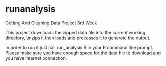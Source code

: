# runanalysis
Getting And Cleaning Data Project 3rd Week 

This project downloads the zipped data file into the current working directory, unzips it then loads and processes it to generate the output.

In order to run it just call run_analysis.R in your R command line prompt. Please make sure you have enough space for the data file to download and you have internet connection.

